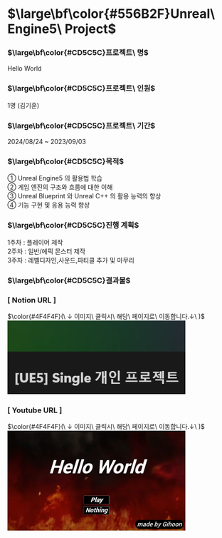 # $\large\bf\color{#556B2F}Unreal\ Engine5\ Project$

### $\large\bf\color{#CD5C5C}프로젝트\ 명$
Hello World

### $\large\bf\color{#CD5C5C}프로젝트\ 인원$
1명 (김기훈)

### $\large\bf\color{#CD5C5C}프로젝트\ 기간$
2024/08/24 ~ 2023/09/03

### $\large\bf\color{#CD5C5C}목적$
① Unreal Engine5 의 활용법 학습</br>
② 게임 엔진의 구조와 흐름에 대한 이해</br>
③ Unreal Blueprint 와 Unreal C++ 의 활용 능력의 향상</br>
④ 기능 구현 및 응용 능력 향상</br>

### $\large\bf\color{#CD5C5C}진행 계획$
1주차 : 플레이어 제작
</br>
2주차 : 일반/에픽 몬스터 제작
</br>
3주차 : 레벨디자인,사운드,파티클 추가 및 마무리

### $\large\bf\color{#CD5C5C}결과물$
### <b>[ Notion URL ]</b>
$\color{#4F4F4F}(\ ↓ 이미지\ 클릭시\ 해당\ 페이지로\ 이동합니다.↓\ )$</br>
<a href="https://reminiscent-moth-47a.notion.site/UE5-Single-e540b8c03b17478eab34ec2248c2ab6a?pvs=4">
    <img src="./ReadMe/Notion.png" alt="HelloWorld 개발일지" width="400"/>
</a>
</br>

### <b>[ Youtube URL ]</b>
$\color{#4F4F4F}(\ ↓ 이미지\ 클릭시\ 해당\ 페이지로\ 이동합니다.↓\ )$</br>
<a href="https://youtu.be/3WtWpuiZKHQ?si=RhyvdUjwbz10e-NU">
    <img src="./ReadMe/HelloWorld.png" alt="HelloWorld 영상" width="400"/>
</a>
</br>

<!--
### $\large\bf\color{#CD5C5C}타임라인$
<b>24/08/24 :</b></br>
[프로젝트 시작]</br>
-&nbsp;프로젝트 생성</br>
-&nbsp;플레이어 캐릭터 생성</br>
-&nbsp;플레이어 입력값 받아오기(Enhanced Input)</br>

<b>24/08/25 :</b></br>
-&nbsp;플레이어 이동구현</br>
-&nbsp;플레이어 애니메이션(Idle,Walk/Run)추가</br>
-&nbsp;캐릭터 스탯 컴포넌트 제작</br>

<b>24/08/26 :</b></br>
-&nbsp;아이템 구현</br>

<b>24/08/27 :</b></br>
-&nbsp;플레이어와 아이템 상호작용</br>

<b>24/08/28 ~ 08/30:</b></br>
-&nbsp;인벤토리 구현</br>
-&nbsp;장비장착 구현</br>

<b>24/08/30 :</b></br>
-&nbsp;플레이어 일반 공격 애니메이션</br>
-&nbsp;플레이어 일반 공격 타격판정</br>
-&nbsp;Child Actor Component 추가</br>

<b>24/08/31 :</b></br>
-&nbsp;몬스터 애셋(애니메이션,매쉬) 수급</br>
-&nbsp;Team 설정</br>
-&nbsp;Normal Monster AI 로직작성(Behavior Tree)</br>
-&nbsp;Monster UI (HUD)</br>

<b>24/09/01 :</b></br>
-&nbsp;플레이어 일반 공격 타격판정 보완</br>
-&nbsp;플레이어 Run/Roll 로직구현</br>
-&nbsp;Main, Stage Level 제작</br>

<b>24/09/02 :</b></br>
-&nbsp;Trigger 제작</br>
-&nbsp;몬스터 감각기간 추가(Sight Perception)</br>
-&nbsp;Epic Monster 제작</br>

<b>24/09/03 :</b></br>
-&nbsp;플레이어 콤보공격 구현</br>
[프로젝트 마무리 및 발표]</br>
-->